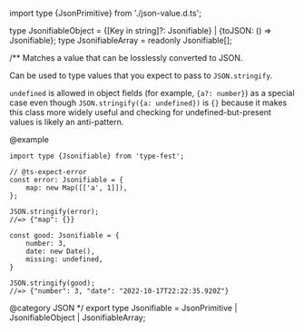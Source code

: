 import type {JsonPrimitive} from './json-value.d.ts';

type JsonifiableObject = {\[Key in string\]?: Jsonifiable} \| {toJSON: () =\> Jsonifiable};
type JsonifiableArray = readonly Jsonifiable\[\];

/\*\*
Matches a value that can be losslessly converted to JSON.

Can be used to type values that you expect to pass to `JSON.stringify`.

`undefined` is allowed in object fields (for example, `{a?: number}`) as a special case even though `JSON.stringify({a: undefined})` is `{}` because it makes this class more widely useful and checking for undefined-but-present values is likely an anti-pattern.

@example

    import type {Jsonifiable} from 'type-fest';

    // @ts-expect-error
    const error: Jsonifiable = {
        map: new Map([['a', 1]]),
    };

    JSON.stringify(error);
    //=> {"map": {}}

    const good: Jsonifiable = {
        number: 3,
        date: new Date(),
        missing: undefined,
    }

    JSON.stringify(good);
    //=> {"number": 3, "date": "2022-10-17T22:22:35.920Z"}

@category JSON
\*/
export type Jsonifiable = JsonPrimitive \| JsonifiableObject \| JsonifiableArray;
